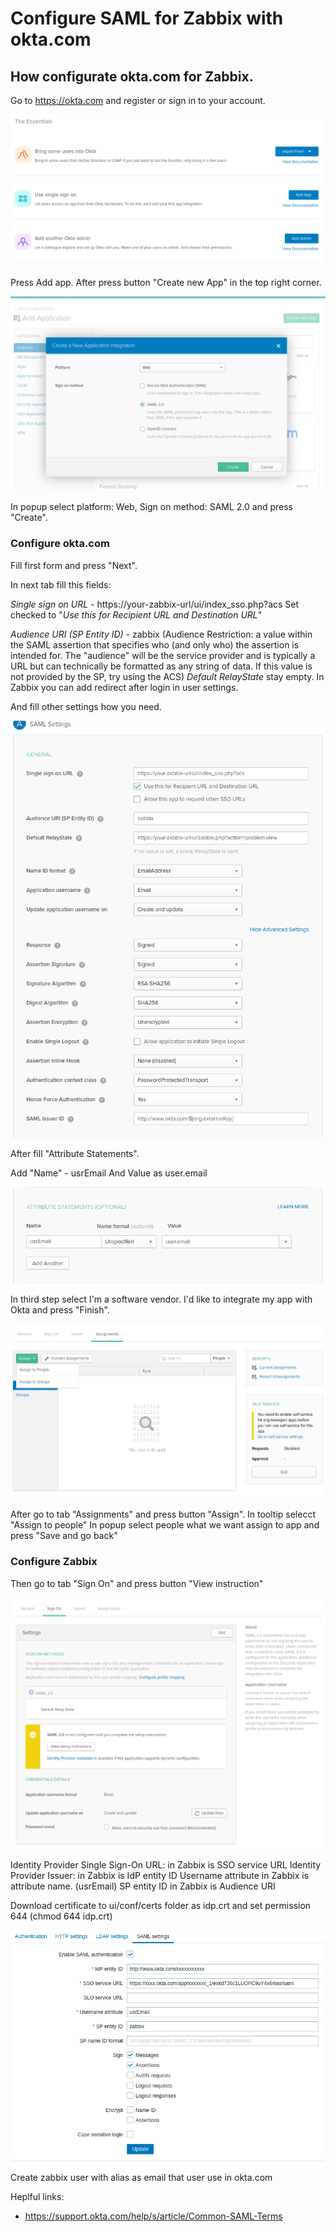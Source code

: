 
# Configure SAML for Zabbix with okta.com

## How configurate okta.com for Zabbix.

Go to https://okta.com and register or sign in to your account.

![](https://raw.githubusercontent.com/catsAND/zabbix-saml/master/1.png)

Press Add app. After press button "Create new App" in the top right corner. 

![](https://raw.githubusercontent.com/catsAND/zabbix-saml/master/3.png)

In popup select platform: Web, Sign on method: SAML 2.0 and press "Create".

### Configure okta.com

Fill first form and press "Next".

In next tab fill this fields:

_Single sign on URL_ - https://your-zabbix-url/ui/index_sso.php?acs
Set checked to "_Use this for Recipient URL and Destination URL_"

_Audience URI (SP Entity ID)_ - zabbix (Audience Restriction: a value within the SAML assertion that specifies who (and only who) the assertion is intended for. The "audience" will be the service provider and is typically a URL but can technically be formatted as any string of data. If this value is not provided by the SP, try using the ACS)
_Default RelayState_ stay empty. In Zabbix you can add redirect after login in user settings.

And fill other settings how you need.

![](https://raw.githubusercontent.com/catsAND/zabbix-saml/master/6.png)

After fill "Attribute Statements".

Add "Name" - usrEmail
And Value as user.email

![](https://raw.githubusercontent.com/catsAND/zabbix-saml/master/7.png)

In third step select I'm a software vendor. I'd like to integrate my app with Okta and press "Finish".

![](https://raw.githubusercontent.com/catsAND/zabbix-saml/master/5.png)

After go to tab "Assignments" and press button "Assign". In tooltip selecct "Assign to people"
In popup select people what we want assign to app and press "Save and go back"

### Configure Zabbix

Then go to tab "Sign On" and press button "View instruction"

![](https://raw.githubusercontent.com/catsAND/zabbix-saml/master/4.png)

Identity Provider Single Sign-On URL: in Zabbix is SSO service URL
Identity Provider Issuer: in Zabbix is IdP entity ID
Username attribute in Zabbix  is attribute name. (usrEmail)
SP entity ID in Zabbix is Audience URI

Download certificate to ui/conf/certs folder as idp.crt and set permission  644 (chmod 644 idp.crt)

![](https://raw.githubusercontent.com/catsAND/zabbix-saml/master/8.png)

Create zabbix user with alias as email that user use in okta.com


Heplful links:
- https://support.okta.com/help/s/article/Common-SAML-Terms

